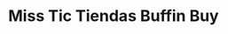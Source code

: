 ---
title: "Miss Tic Tiendas Buffin Buy"
url: /medina-del-campo/miss-tic-tiendas-buffin-buy/
shop: Kleidung
---